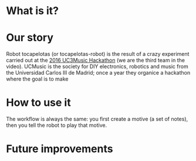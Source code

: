 # What is it?

# Our story
Robot tocapelotas (or tocapelotas-robot) is the result of a crazy experiment carried out at the [2016 UC3Music Hackathon](https://www.youtube.com/watch?v=Jok2oPczdf8) (we are the third team in the video). UCMusic is the society for DIY electronics, robotics and music from the Universidad Carlos III de Madrid; once a year they organice a hackathon where the goal is to make

# How to use it
The workflow is always the same: you first create a motive (a set of notes), then you tell the robot to play that motive.

# Future improvements

